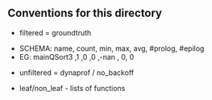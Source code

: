 

Conventions for this directory
----------------------------------------

  * filtered = groundtruth
   - SCHEMA:  name, count, min, max, avg, #prolog, #epilog
   - EG:      mainQSort3 ,1 ,0 ,0 ,-nan , 0, 0

  * unfiltered = dynaprof / no_backoff

  * leaf/non_leaf - lists of functions

